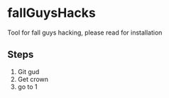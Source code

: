 # fallGuysHacks
Tool for fall guys hacking, please read for installation

## Steps
1. Git gud
2. Get crown
3. go to 1
